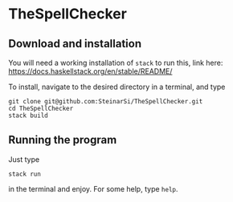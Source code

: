 # TheSpellChecker


## Download and installation

You will need a working installation of `stack` to run this, link here: https://docs.haskellstack.org/en/stable/README/

To install, navigate to the desired directory in a terminal, and type

```
git clone git@github.com:SteinarSi/TheSpellChecker.git
cd TheSpellChecker
stack build
```

## Running the program

Just type 

```
stack run
```

in the terminal and enjoy. For some help, type `help`.
